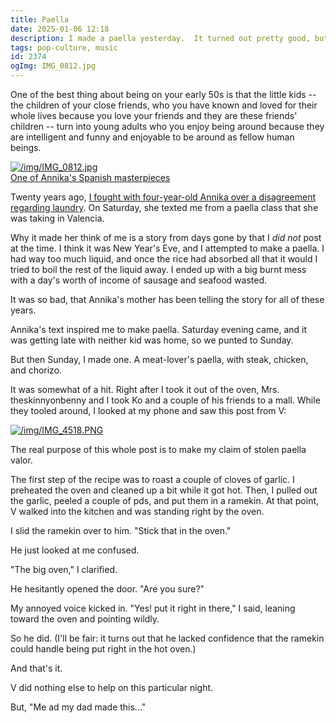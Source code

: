 ```yaml
---
title: Paella
date: 2025-01-06 12:18
description: I made a paella yesterday.  It turned out pretty good, but I didn't get all of the credit that I deserve.
tags: pop-culture, music
id: 2374
ogImg: IMG_0812.jpg
---
```


One of the best thing about being on your early 50s is that the little kids -- the children of your close friends, who you have known and loved for their whole lives because you love your friends and they are these friends' children -- turn into young adults who you enjoy being around because they are intelligent and funny and enjoyable to be around as fellow human beings.

<a class="lightview alignright" href="/img/IMG_0812.jpg" data-lightview-caption="One of Annika's Spanish masterpieces" data-lightview-group="group1" style="width:350px;"><img src="/img/IMG_0812.jpg" alt="/img/IMG_0812.jpg"><br><span class="caption">One of Annika's Spanish masterpieces</span></a>

Twenty years ago, [I fought with four-year-old Annika over a disagreement regarding laundry](/blog2/pajama-pants/).  On Saturday, she texted me from a paella class that she was taking in Valencia.

Why it made her think of me is a story from days gone by that I _did not_ post at the time.  I think it was New Year's Eve, and I attempted to make a paella.  I had way too much liquid, and once the rice had absorbed all that it would I tried to boil the rest of the liquid away.  I ended up with a big burnt mess with a day's worth of income of sausage and seafood wasted.

It was so bad, that Annika's mother has been telling the story for all of these years.

Annika's text inspired me to make paella.  Saturday evening came, and it was getting late with neither kid was home, so we punted to Sunday.  

But then Sunday, I made one.  A meat-lover's paella, with steak, chicken, and chorizo.

It was somewhat of a hit.  Right after I took it out of the oven, Mrs. theskinnyonbenny and I took Ko and a couple of his friends to a mall.  While they tooled around, I looked at my phone and saw this post from V:

<a class="lightview centered" href="/img/IMG_4518.PNG" data-lightview-caption="
" data-lightview-group="group1"><img src="/img/IMG_4518.PNG" alt="/img/IMG_4518.PNG"><br><span class="caption">
</span></a>

The real purpose of this whole post is to make my claim of stolen paella valor.

The first step of the recipe was to roast a couple of cloves of garlic.  I preheated the oven and cleaned up a bit while it got hot.  Then, I pulled out the garlic, peeled a couple of pds, and put them in a ramekin.  At that point, V walked into the kitchen and was standing right by the oven.  

I slid the ramekin over to him.  "Stick that in the oven."

He just looked at me confused.

"The big oven," I clarified.

He hesitantly opened the door.  "Are you sure?"

My annoyed voice kicked in.  "Yes!  put it right in there," I said, leaning toward the oven and pointing wildly.

So he did.  (I'll be fair:  it turns out that he lacked confidence that the ramekin could handle being put right in the hot oven.)

And that's it.

V did nothing else to help on this particular night.

But, "Me ad my dad made this..."

